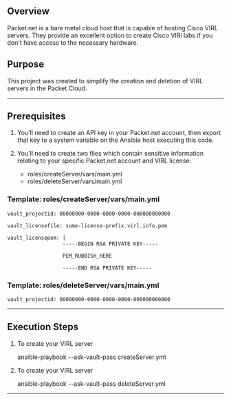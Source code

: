 ## Overview
Packet.net is a bare metal cloud host that is capable of hosting Cisco VIRL servers. They provide an excellent option to create Cisco VIRl labs if you don't have access to the necessary hardware.
## Purpose
This project was created to simplify the creation and deletion of VIRL servers in the Packet Cloud.

---

## Prerequisites
1. You'll need to create an API key in your Packet.net account, then export that key to a system variable on the Ansible host executing this code.

2. You'll need to create two files which contain sensitive information relating to your specific Packet.net account and VIRL license:
   - roles/createServer/vars/main.yml
   - roles/deleteServer/vars/main.yml

### Template: roles/createServer/vars/main.yml
    vault_projectid: 00000000-0000-0000-0000-000000000000

    vault_licensefile: some-license-prefix.virl.info.pem

    vault_licensepem: |
                      -----BEGIN RSA PRIVATE KEY-----

                      PEM_RUBBISH_HERE

                      -----END RSA PRIVATE KEY-----

### Template: roles/deleteServer/vars/main.yml
    vault_projectid: 00000000-0000-0000-0000-000000000000

---

## Execution Steps
1. To create your VIRL server

    ansible-playbook --ask-vault-pass createServer.yml
2. To create your VIRL server

    ansible-playbook --ask-vault-pass deleteServer.yml
---
